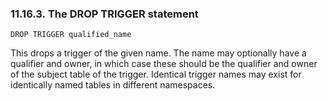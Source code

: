 <div id="droptrigger" class="section">

<div class="titlepage">

<div>

<div>

### 11.16.3. The DROP TRIGGER statement

</div>

</div>

</div>

``` programlisting
DROP TRIGGER qualified_name
```

This drops a trigger of the given name. The name may optionally have a
qualifier and owner, in which case these should be the qualifier and
owner of the subject table of the trigger. Identical trigger names may
exist for identically named tables in different namespaces.

</div>
